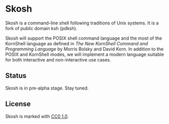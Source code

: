 # Skosh

Skosh is a command-line shell following traditions of Unix systems.
It is a fork of public domain ksh (pdksh).

Skosh will support the POSIX shell command language and the most of the
KornShell language as defined in *The New KornShell Command and Programming
Language* by Morris Bolsky and David Korn.
In addition to the POSIX and KornShell modes, we will implement a modern
language suitable for both interactive and non-interactive use cases.

## Status

Skosh is in pre-alpha stage. Stay tuned.

## License

Skosh is marked with [CC0 1.0].

[CC0 1.0]: https://creativecommons.org/publicdomain/zero/1.0/
